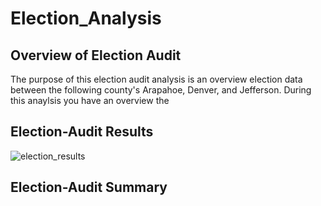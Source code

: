 # Election_Analysis
## Overview of Election Audit
  The purpose of this election audit analysis is an overview election data between the following county's Arapahoe, Denver, and Jefferson. During this anaylsis you have an overview the 
    
    
## Election-Audit Results
![election_results](https://user-images.githubusercontent.com/114452770/197665433-685ac99d-dbe4-4f9b-9c53-29db5b1dc1dd.PNG)




## Election-Audit Summary
